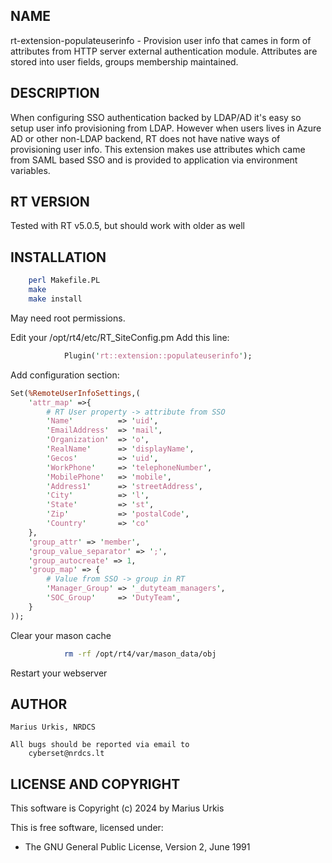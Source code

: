 ## NAME
rt-extension-populateuserinfo - Provision user info that cames in form of attributes from HTTP server external authentication module. Attributes are stored into user fields, groups membership maintained.

## DESCRIPTION
When configuring SSO authentication backed by LDAP/AD it's easy so setup user info provisioning from LDAP. However when users lives in Azure AD or other non-LDAP backend, RT does not have native ways of provisioning user info. This extension makes use attributes which came from SAML based SSO and is provided to application via environment variables.

## RT VERSION
Tested with RT v5.0.5, but should work with older as well

## INSTALLATION
```bash
    perl Makefile.PL
    make
    make install
```

May need root permissions.

Edit your /opt/rt4/etc/RT_SiteConfig.pm
        Add this line:
```perl
            Plugin('rt::extension::populateuserinfo');
```  
Add configuration section:
```perl
Set(%RemoteUserInfoSettings,(
    'attr_map' =>{
        # RT User property -> attribute from SSO
        'Name'          => 'uid',
        'EmailAddress'  => 'mail',
        'Organization'  => 'o',
        'RealName'      => 'displayName',
        'Gecos'         => 'uid',
        'WorkPhone'     => 'telephoneNumber',
        'MobilePhone'   => 'mobile',
        'Address1'      => 'streetAddress',
        'City'          => 'l',
        'State'         => 'st',
        'Zip'           => 'postalCode',
        'Country'       => 'co'
    },
    'group_attr' => 'member',
    'group_value_separator' => ';',
    'group_autocreate' => 1,
    'group_map' => {
        # Value from SSO -> group in RT
        'Manager_Group' => '_dutyteam_managers',
        'SOC_Group'     => 'DutyTeam',
    }
));
```    
Clear your mason cache
```bash
            rm -rf /opt/rt4/var/mason_data/obj
```
Restart your webserver

## AUTHOR
    Marius Urkis, NRDCS

    All bugs should be reported via email to
        cyberset@nrdcs.lt

## LICENSE AND COPYRIGHT
This software is Copyright (c) 2024 by Marius Urkis

This is free software, licensed under:

- The GNU General Public License, Version 2, June 1991

